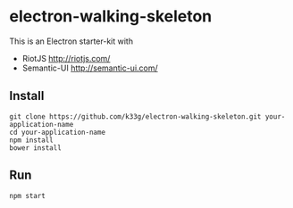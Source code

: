 # electron-walking-skeleton

This is an Electron starter-kit with

- RiotJS http://riotjs.com/
- Semantic-UI http://semantic-ui.com/

## Install

```
git clone https://github.com/k33g/electron-walking-skeleton.git your-application-name
cd your-application-name
npm install
bower install
```

## Run

```
npm start
```

